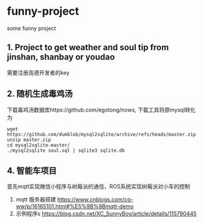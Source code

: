 # funny-project
some funny project
## 1. Project to get weather and soul tip from jinshan, shanbay or youdao
需要注册高德开发者的key
## 2. 随机生成毒鸡汤
下载毒鸡汤数据库https://github.com/egotong/nows, 下载工具将原mysql转化为
```b
wget https://github.com/dumblob/mysql2sqlite/archive/refs/heads/master.zip
unzip master.zip
cd mysql2sqlite-master/
./mysql2sqlite soul.sql | sqlite3 sqlite.db
```
## 4. 智能车项目
首先mqtt实现微信小程序与树莓派的通信，ROS系统实现树莓派对小车的控制
1. mqtt 服务器搭建
https://www.cnblogs.com/cg-ww/p/16165101.html#%E5%9B%9Bmqtt-demo
2. 示例程序s
https://blog.csdn.net/XC_SunnyBoy/article/details/115790445
